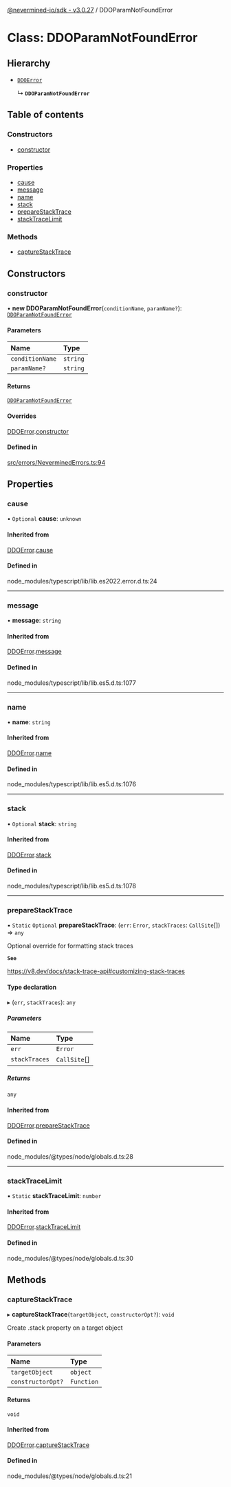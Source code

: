 [@nevermined-io/sdk - v3.0.27](../code-reference.md) / DDOParamNotFoundError

# Class: DDOParamNotFoundError

## Hierarchy

- [`DDOError`](DDOError.md)

  ↳ **`DDOParamNotFoundError`**

## Table of contents

### Constructors

- [constructor](DDOParamNotFoundError.md#constructor)

### Properties

- [cause](DDOParamNotFoundError.md#cause)
- [message](DDOParamNotFoundError.md#message)
- [name](DDOParamNotFoundError.md#name)
- [stack](DDOParamNotFoundError.md#stack)
- [prepareStackTrace](DDOParamNotFoundError.md#preparestacktrace)
- [stackTraceLimit](DDOParamNotFoundError.md#stacktracelimit)

### Methods

- [captureStackTrace](DDOParamNotFoundError.md#capturestacktrace)

## Constructors

### constructor

• **new DDOParamNotFoundError**(`conditionName`, `paramName?`): [`DDOParamNotFoundError`](DDOParamNotFoundError.md)

#### Parameters

| Name            | Type     |
| :-------------- | :------- |
| `conditionName` | `string` |
| `paramName?`    | `string` |

#### Returns

[`DDOParamNotFoundError`](DDOParamNotFoundError.md)

#### Overrides

[DDOError](DDOError.md).[constructor](DDOError.md#constructor)

#### Defined in

[src/errors/NeverminedErrors.ts:94](https://github.com/nevermined-io/sdk-js/blob/f599b9c0f902236d2a6752e5156929cf2207e660/src/errors/NeverminedErrors.ts#L94)

## Properties

### cause

• `Optional` **cause**: `unknown`

#### Inherited from

[DDOError](DDOError.md).[cause](DDOError.md#cause)

#### Defined in

node_modules/typescript/lib/lib.es2022.error.d.ts:24

---

### message

• **message**: `string`

#### Inherited from

[DDOError](DDOError.md).[message](DDOError.md#message)

#### Defined in

node_modules/typescript/lib/lib.es5.d.ts:1077

---

### name

• **name**: `string`

#### Inherited from

[DDOError](DDOError.md).[name](DDOError.md#name)

#### Defined in

node_modules/typescript/lib/lib.es5.d.ts:1076

---

### stack

• `Optional` **stack**: `string`

#### Inherited from

[DDOError](DDOError.md).[stack](DDOError.md#stack)

#### Defined in

node_modules/typescript/lib/lib.es5.d.ts:1078

---

### prepareStackTrace

▪ `Static` `Optional` **prepareStackTrace**: (`err`: `Error`, `stackTraces`: `CallSite`[]) => `any`

Optional override for formatting stack traces

**`See`**

https://v8.dev/docs/stack-trace-api#customizing-stack-traces

#### Type declaration

▸ (`err`, `stackTraces`): `any`

##### Parameters

| Name          | Type         |
| :------------ | :----------- |
| `err`         | `Error`      |
| `stackTraces` | `CallSite`[] |

##### Returns

`any`

#### Inherited from

[DDOError](DDOError.md).[prepareStackTrace](DDOError.md#preparestacktrace)

#### Defined in

node_modules/@types/node/globals.d.ts:28

---

### stackTraceLimit

▪ `Static` **stackTraceLimit**: `number`

#### Inherited from

[DDOError](DDOError.md).[stackTraceLimit](DDOError.md#stacktracelimit)

#### Defined in

node_modules/@types/node/globals.d.ts:30

## Methods

### captureStackTrace

▸ **captureStackTrace**(`targetObject`, `constructorOpt?`): `void`

Create .stack property on a target object

#### Parameters

| Name              | Type       |
| :---------------- | :--------- |
| `targetObject`    | `object`   |
| `constructorOpt?` | `Function` |

#### Returns

`void`

#### Inherited from

[DDOError](DDOError.md).[captureStackTrace](DDOError.md#capturestacktrace)

#### Defined in

node_modules/@types/node/globals.d.ts:21
